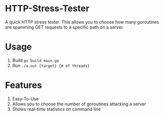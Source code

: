 # HTTP-Stress-Tester
A quick HTTP stress tester. This allows you to choose how many goroutines are spamming GET requests to a specific path on a server.

# Usage
1. Build
`go build main.go`
2. Run
`./a.out {target} {# of threads}`

# Features
1. Easy-To-Use
2. Allows you to choose the number of goroutines attacking a server
3. Shows real-time statistics on command line
